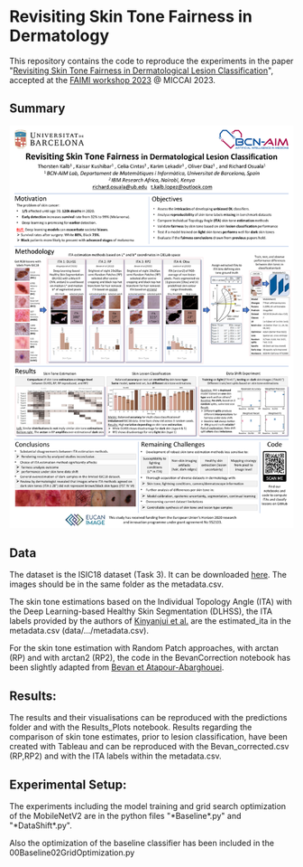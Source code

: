 # Revisiting Skin Tone Fairness in Dermatology
This repository contains the code to reproduce the experiments in the paper "[Revisiting Skin Tone Fairness in Dermatological Lesion Classification](https://arxiv.org/abs/2308.09640v1)", accepted at the [FAIMI workshop 2023](https://faimi-workshop.github.io/2023-miccai/) @ MICCAI 2023.

## Summary

![Poster Presentation](./FAIMI2023_RevisitingSkinTone_Poster.PNG)

## Data
The dataset is the ISIC18 dataset (Task 3). It can be downloaded [here](https://challenge.isic-archive.com/data/#2018). The images should be in the same folder as the metadata.csv.

The skin tone estimations based on the Individual Topology Angle (ITA) with the Deep Learning-based Healthy Skin Segmentation (DLHSS), the ITA labels provided by the authors of [Kinyanjui et al.](https://link.springer.com/chapter/10.1007/978-3-030-59725-2_31) are the estimated_ita in the metadata.csv (data/.../metadata.csv).

For the skin tone estimation with Random Patch approaches, with arctan (RP) and with arctan2 (RP2), the code in the BevanCorrection notebook has been slightly adapted from [Bevan et Atapour-Abarghouei](https://github.com/pbevan1/Detecting-Melanoma-Fairly).

## Results:
The results and their visualisations can be reproduced with the predictions folder and with the Results_Plots notebook.
Results regarding the comparison of skin tone estimates, prior to lesion classification, have been created with Tableau and can be reproduced with the Bevan_corrected.csv (RP,RP2) and with the ITA labels within the metadata.csv.

## Experimental Setup:
The experiments including the model training and grid search optimization of the MobileNetV2 are in the python files "\*Baseline\*.py" and "\*DataShift\*.py".

Also the optimization of the baseline classifier has been included in the 00Baseline02GridOptimization.py
